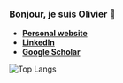 ### Bonjour, je suis Olivier 👋

- [**Personal website**](https://olivierbinette.github.io)
- [**LinkedIn**](https://www.linkedin.com/in/olivier-binette/)
- [**Google Scholar**](https://scholar.google.com/citations?user=c1jTnkUAAAAJ&hl=en)

![Top Langs](https://github-readme-stats.vercel.app/api/top-langs/?username=olivierbinette&hide=java,javascript,html,css,tex,scss&layout=compact)

<!--![](https://github-readme-stats.vercel.app/api?username=olivierbinette&show_icons=true)-->
